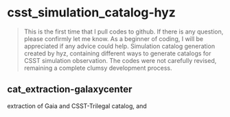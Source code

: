 # csst_simulation_catalog-hyz
> This is the first time that I pull codes to github. If there is any question, please confirmly let me know. As a beginner of coding, I will be appreciated if any advice could help.
> Simulation catalog generation created by hyz, containing different ways to generate catalogs for CSST simulation observation.
> The codes were not carefully revised, remaining a complete clumsy development process.
## cat_extraction-galaxycenter
extraction of Gaia and CSST-Trilegal catalog, and 

